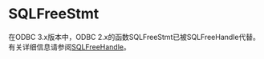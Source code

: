 # SQLFreeStmt<a name="ZH-CN_TOPIC_0242371448"></a>

在ODBC 3.x版本中，ODBC 2.x的函数SQLFreeStmt已被SQLFreeHandle代替。有关详细信息请参阅[SQLFreeHandle](SQLFreeHandle.md)。
